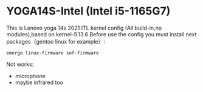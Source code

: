 # YOGA14S-Intel (Intel i5-1165G7)
This is Lenovo yoga 14s 2021 ITL kernel config (All build-in,no modules),based on kernel-5.13.6
Before use the config you must install next packages（gentoo linux for example）:
```shell
emerge linux-firmware sof-firmware
```
Not works:
- microphone
- maybe infrared too
